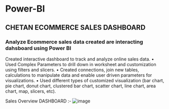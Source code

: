# Power-BI

## CHETAN ECOMMERCE SALES DASHBOARD

### **Analyze Ecommerce sales data created are interacting dahsboard using Power BI**

Created interactive dashboard to track and analyze online sales data. • Used Complex Parameters to drill down in worksheet and customization using filters and slicers. • Created connections, join new tables, calculations to manipulate data and enable user driven parameters for visualizations. • Used different types of customized visualization (bar chart, pie chart, donut chart, clustered bar chart, scatter chart, line chart, area chart, map, slicers, etc).

Sales Overview DASHBOARD :-
![image](https://github.com/kumar-chetan/Power-BI/assets/112582415/779fbea6-a519-41fd-8b87-f7cb1aebce95)
